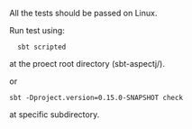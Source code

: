 All the tests should be passed on Linux.

Run test using:
```
  sbt scripted
```
at the proect root directory (sbt-aspectj/).

or 
```
sbt -Dproject.version=0.15.0-SNAPSHOT check 
```
at specific subdirectory.
